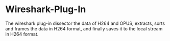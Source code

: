 # Wireshark-Plug-In
The wireshark plug-in dissector the data of H264 and OPUS, extracts, sorts and frames the data in H264 format, and finally saves it to the local stream in H264 format.
